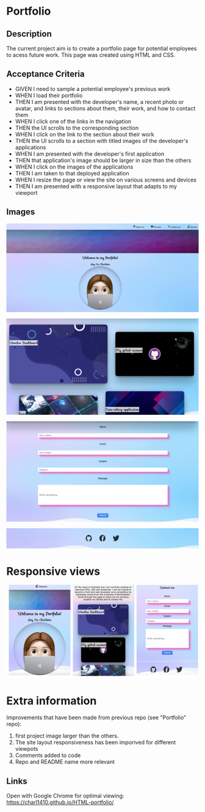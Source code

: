 # Portfolio

## Description 

The current project aim is to create a portfolio page for potential employees to acess future work. This page was created using HTML and CSS.

## Acceptance Criteria 

 * GIVEN I need to sample a potential employee's previous work
 * WHEN I load their portfolio
 * THEN I am presented with the developer's name, a recent photo or avatar, and links to sections about them, their work, and how to contact them
 * WHEN I click one of the links in the navigation
 * THEN the UI scrolls to the corresponding section
 * WHEN I click on the link to the section about their work
 * THEN the UI scrolls to a section with titled images of the developer's applications
 * WHEN I am presented with the developer's first application
 * THEN that application's image should be larger in size than the others
 * WHEN I click on the images of the applications
 * THEN I am taken to that deployed application
 * WHEN I resize the page or view the site on various screens and devices
 * THEN I am presented with a responsive layout that adapts to my viewport

## Images 

![Website screenshot](https://github.com/Charl1410/HTML-portfolio/blob/5e4c5cf7d7bbca4e4459bbad86b7c2913d304e08/Assets/images/Screenshot%202023-02-24%20at%2015.49.47.png)

![Website screenshot](https://github.com/Charl1410/HTML-portfolio/blob/5e4c5cf7d7bbca4e4459bbad86b7c2913d304e08/Assets/images/Screenshot%202023-02-24%20at%2015.50.15.png)


![Website screenshot](https://github.com/Charl1410/HTML-portfolio/blob/5e4c5cf7d7bbca4e4459bbad86b7c2913d304e08/Assets/images/Screenshot%202023-02-24%20at%2015.51.47.png)

![Website screenshot](https://github.com/Charl1410/HTML-portfolio/blob/5e4c5cf7d7bbca4e4459bbad86b7c2913d304e08/Assets/images/Screenshot%202023-02-24%20at%2016.11.02.png)

# Responsive views

![Website screenshot](https://github.com/Charl1410/HTML-portfolio/blob/b598ae7c606b61fba79a2d944367e1856ff2426c/Assets/images/IMG_1366.JPG)


# Extra information
Improvements that have been made from previous repo (see "Portfolio" repo):

1. first project image larger than the others.
5. The site layout responsiveness has been imporived for different viewpots
6. Comments added to code 
7. Repo and README name more relevant

## Links 
Open with Google Chrome for optimal viewing: 
https://charl1410.github.io/HTML-portfolio/



